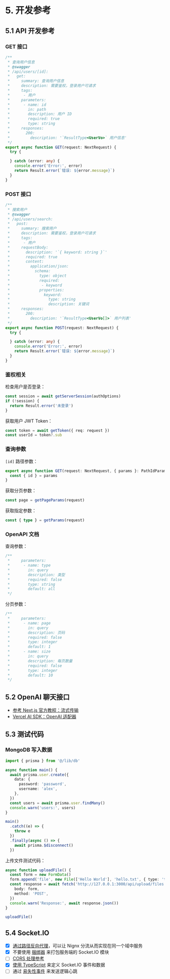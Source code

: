 # 5. 开发参考

## 5.1 API 开发参考

### GET 接口

```ts
/**
 * 查询用户信息
 * @swagger
 * /api/users/[id]:
 *   get:
 *     summary: 查询用户信息
 *     description: 需要鉴权，登录用户可请求
 *     tags:
 *      - 用户
 *     parameters:
 *      - name: id
 *        in: path
 *        description: 用户 ID
 *        required: true
 *        type: string
 *     responses:
 *       200:
 *         description: '`ResultType<UserVo>` 用户信息'
 */
export async function GET(request: NextRequest) {
  try {

  } catch (error: any) {
    console.error('Error:', error)
    return Result.error(`错误: ${error.message}`)
  }
}
```

### POST 接口

```ts
/**
 * 搜索用户
 * @swagger
 * /api/users/search:
 *   post:
 *     summary: 搜索用户
 *     description: 需要鉴权，登录用户可请求
 *     tags:
 *      - 用户
 *     requestBody:
 *       description: '`{ keyword: string }`'
 *       required: true
 *       content:
 *         application/json:
 *           schema:
 *             type: object
 *             required:
 *              - keyword
 *             properties:
 *               keyword:
 *                 type: string
 *                 description: 关键词
 *     responses:
 *       200:
 *         description: '`ResultType<UserVo[]>` 用户列表'
 */
export async function POST(request: NextRequest) {
  try {

  } catch (error: any) {
    console.error('Error:', error)
    return Result.error(`错误: ${error.message}`)
  }
}
```

### 鉴权相关

检查用户是否登录：

```ts
const session = await getServerSession(authOptions)
if (!session) {
  return Result.error('未登录')
}
```

获取用户 JWT Token：

```ts
const token = await getToken({ req: request })
const userId = token?.sub
```

### 查询参数

`[id]` 路径参数：

```ts
export async function GET(request: NextRequest, { params }: PathIdParams) {
  const { id } = params
}
```

获取分页参数：

```ts
const page = getPageParams(request)
```

获取指定参数：

```ts
const { type } = getParams(request)
```

### OpenAPI 文档

查询参数：

```ts
/**
 *     parameters:
 *      - name: type
 *        in: query
 *        description: 类型
 *        required: false
 *        type: string
 *        default: all
 */
```

分页参数：

```ts
/**
 *     parameters:
 *      - name: page
 *        in: query
 *        description: 页码
 *        required: false
 *        type: integer
 *        default: 1
 *      - name: size
 *        in: query
 *        description: 每页数量
 *        required: false
 *        type: integer
 *        default: 10
 */
```

## 5.2 OpenAI 聊天接口

- [参考 Next.js 官方教程：流式传输](https://nextjs.org/docs/app/building-your-application/routing/route-handlers#streaming)
- [Vercel AI SDK：OpenAI 适配器](https://sdk.vercel.ai/docs/guides/providers/openai)

## 5.3 测试代码

### MongoDB 写入数据

```ts
import { prisma } from '@/lib/db'

async function main() {
  await prisma.user.create({
    data: {
      password: 'password',
      username: 'alex',
    },
  })
  const users = await prisma.user.findMany()
  console.warn('users:', users)
}

main()
  .catch((e) => {
    throw e
  })
  .finally(async () => {
    await prisma.$disconnect()
  })
```

上传文件测试代码：

```ts
async function uploadFile() {
  const form = new FormData()
  form.append('file', new File(['Hello World'], 'hello.txt', { type: 'text/plain' }))
  const response = await fetch('http://127.0.0.1:3000/api/upload/files', {
    body: form,
    method: 'POST',
  })
  console.warn('Response:', await response.json())
}

uploadFile()
```

## 5.4 Socket.IO

- [x] [通过路径反向代理](https://socket.io/zh-CN/docs/v4/reverse-proxy/)，可以让 Nignx 分流从而实现在同一个域中服务
- [x] 不要使用 [捆绑器](https://socket.io/zh-CN/docs/v4/server-with-bundlers/) 来打包服务端的 Socket.IO 模块
- [ ] [CORS 处理参考](https://socket.io/zh-CN/docs/v4/handling-cors/)
- [x] [使用 TypeScript](https://socket.io/zh-CN/docs/v4/typescript/) 来定义 Socket.IO 事件和数据
- [ ] 通过 [易失性事件](https://socket.io/zh-CN/docs/v4/emitting-events/#%E6%98%93%E5%A4%B1%E6%80%A7%E4%BA%8B%E4%BB%B6) 来发送逻辑心跳
